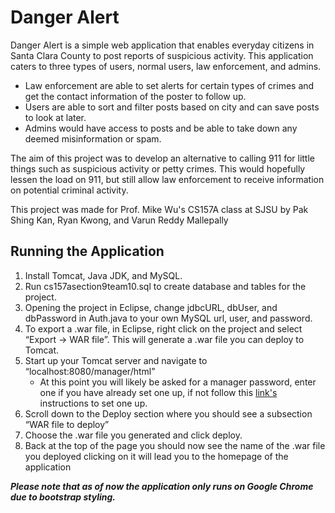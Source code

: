 # Danger Alert
Danger Alert is a simple web application that enables everyday citizens in Santa Clara County to post reports of suspicious activity. This application caters to three types of users, normal users, law enforcement, and admins. 
* Law enforcement are able to set alerts for certain types of crimes and get the contact information of the poster to follow up. 
* Users are able to sort and filter posts based on city and can save posts to look at later. 
* Admins would have access to posts and be able to take down any deemed misinformation or spam.

The aim of this project was to develop an alternative to calling 911 for little things such as suspicious activity or petty crimes. This would hopefully lessen the load on 911, but still allow law enforcement to receive information on potential criminal activity.

This project was made for Prof. Mike Wu's CS157A class at SJSU by Pak Shing Kan, Ryan Kwong, and Varun Reddy Mallepally

## Running the Application
1. Install Tomcat, Java JDK, and MySQL. 
2. Run cs157asection9team10.sql to create database and tables for the project.
3. Opening the project in Eclipse, change jdbcURL, dbUser, and dbPassword in Auth.java to your own MySQL url, user, and password.
4. To export a .war file, in Eclipse, right click on the project and select “Export -> WAR file”. This will generate a .war file you can deploy to Tomcat.
5. Start up your Tomcat server and navigate to “localhost:8080/manager/html”
   - At this point you will likely be asked for a manager password, enter one if you have already set one up, if not follow this [link's](http://tomcat.apache.org/tomcat-8.0-doc/manager-howto.html#Configuring_Manager_Application_Access) instructions to set one up.
6. Scroll down to the Deploy section where you should see a subsection “WAR file to deploy” 
7. Choose the .war file you generated and click deploy.
8. Back at the top of the page you should now see the name of the .war file you deployed clicking on it will lead you to the homepage of the application

_**Please note that as of now the application only runs on Google Chrome due to bootstrap styling.**_
